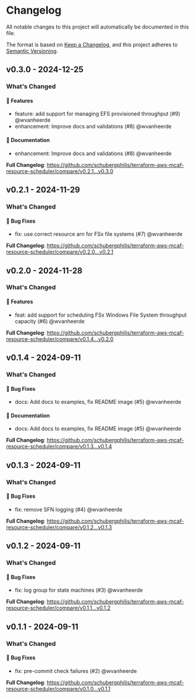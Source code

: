 # Changelog

All notable changes to this project will automatically be documented in this file.

The format is based on [Keep a Changelog](https://keepachangelog.com/en/1.0.0/),
and this project adheres to [Semantic Versioning](https://semver.org/spec/v2.0.0.html).

## v0.3.0 - 2024-12-25

### What's Changed

#### 🚀 Features

* feature: add support for managing EFS provisioned throughput (#9) @wvanheerde
* enhancement: Improve docs and validations (#8) @wvanheerde

#### 📖 Documentation

* enhancement: Improve docs and validations (#8) @wvanheerde

**Full Changelog**: https://github.com/schubergphilis/terraform-aws-mcaf-resource-scheduler/compare/v0.2.1...v0.3.0

## v0.2.1 - 2024-11-29

### What's Changed

#### 🐛 Bug Fixes

* fix: use correct resource arn for FSx file systems (#7) @wvanheerde

**Full Changelog**: https://github.com/schubergphilis/terraform-aws-mcaf-resource-scheduler/compare/v0.2.0...v0.2.1

## v0.2.0 - 2024-11-28

### What's Changed

#### 🚀 Features

* feat: add support for scheduling FSx Windows File System throughput capacity (#6) @wvanheerde

**Full Changelog**: https://github.com/schubergphilis/terraform-aws-mcaf-resource-scheduler/compare/v0.1.4...v0.2.0

## v0.1.4 - 2024-09-11

### What's Changed

#### 🐛 Bug Fixes

* docs: Add docs to examples, fix README image (#5) @wvanheerde

#### 📖 Documentation

* docs: Add docs to examples, fix README image (#5) @wvanheerde

**Full Changelog**: https://github.com/schubergphilis/terraform-aws-mcaf-resource-scheduler/compare/v0.1.3...v0.1.4

## v0.1.3 - 2024-09-11

### What's Changed

#### 🐛 Bug Fixes

* fix: remove SFN logging (#4) @wvanheerde

**Full Changelog**: https://github.com/schubergphilis/terraform-aws-mcaf-resource-scheduler/compare/v0.1.2...v0.1.3

## v0.1.2 - 2024-09-11

### What's Changed

#### 🐛 Bug Fixes

* fix: log group for state machines (#3) @wvanheerde

**Full Changelog**: https://github.com/schubergphilis/terraform-aws-mcaf-resource-scheduler/compare/v0.1.1...v0.1.2

## v0.1.1 - 2024-09-11

### What's Changed

#### 🐛 Bug Fixes

* fix: pre-commit check failures (#2) @wvanheerde

**Full Changelog**: https://github.com/schubergphilis/terraform-aws-mcaf-resource-scheduler/compare/v0.1.0...v0.1.1
